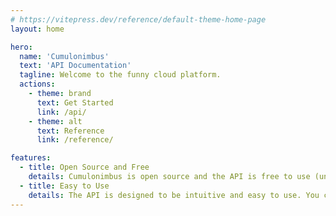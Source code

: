 ```yaml
---
# https://vitepress.dev/reference/default-theme-home-page
layout: home

hero:
  name: 'Cumulonimbus'
  text: 'API Documentation'
  tagline: Welcome to the funny cloud platform.
  actions:
    - theme: brand
      text: Get Started
      link: /api/
    - theme: alt
      text: Reference
      link: /reference/

features:
  - title: Open Source and Free
    details: Cumulonimbus is open source and the API is free to use (unlike Reddit and Twitter), even for commercial projects.
  - title: Easy to Use
    details: The API is designed to be intuitive and easy to use. You can get started in minutes.
---
```

